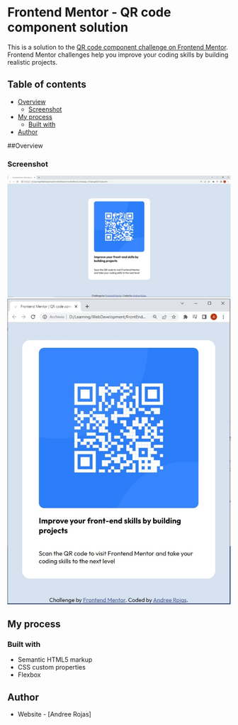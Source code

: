 # Frontend Mentor - QR code component solution

This is a solution to the [QR code component challenge on Frontend Mentor](https://www.frontendmentor.io/challenges/qr-code-component-iux_sIO_H). Frontend Mentor challenges help you improve your coding skills by building realistic projects. 

## Table of contents

- [Overview](#overview)
  - [Screenshot](#screenshot)
- [My process](#my-process)
  - [Built with](#built-with)
- [Author](#author)

##Overview
### Screenshot

![](./desktop-view.jpg)
![](./mobile-view.jpg)

## My process
### Built with

- Semantic HTML5 markup
- CSS custom properties
- Flexbox

## Author

- Website - [Andree Rojas]
